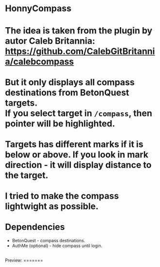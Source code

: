 HonnyCompass
=======
The idea is taken from the plugin by autor Caleb Britannia:</br>
https://github.com/CalebGitBritannia/calebcompass</br>
</br>
But it only displays all compass destinations from BetonQuest targets.</br>
If you select target in `/compass`, then pointer will be highlighted.</br>
</br>
Targets has different marks if it is below or above. If you look in mark direction - it will display distance to the target.</br>
</br>
I tried to make the compass lightwight as possible.</br>
</br>
Dependencies
=======
- BetonQuest - compass destinations.</br>
- AuthMe (optional) - hide compass until login.</br>
</br>
Preview:
=======
<div align="center"><img src=""/></div>
